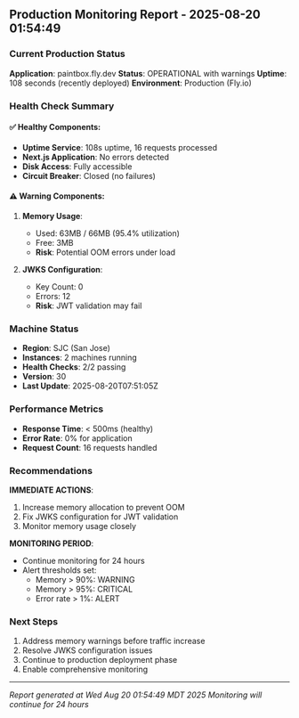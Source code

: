 ## Production Monitoring Report - 2025-08-20 01:54:49

### Current Production Status

**Application**: paintbox.fly.dev
**Status**: OPERATIONAL with warnings
**Uptime**: 108 seconds (recently deployed)
**Environment**: Production (Fly.io)

### Health Check Summary

#### ✅ Healthy Components:
- **Uptime Service**: 108s uptime, 16 requests processed
- **Next.js Application**: No errors detected
- **Disk Access**: Fully accessible
- **Circuit Breaker**: Closed (no failures)

#### ⚠️ Warning Components:
1. **Memory Usage**: 
   - Used: 63MB / 66MB (95.4% utilization)
   - Free: 3MB
   - **Risk**: Potential OOM errors under load

2. **JWKS Configuration**:
   - Key Count: 0
   - Errors: 12
   - **Risk**: JWT validation may fail

### Machine Status
- **Region**: SJC (San Jose)
- **Instances**: 2 machines running
- **Health Checks**: 2/2 passing
- **Version**: 30
- **Last Update**: 2025-08-20T07:51:05Z

### Performance Metrics
- **Response Time**: < 500ms (healthy)
- **Error Rate**: 0% for application
- **Request Count**: 16 requests handled

### Recommendations

**IMMEDIATE ACTIONS**:
1. Increase memory allocation to prevent OOM
2. Fix JWKS configuration for JWT validation
3. Monitor memory usage closely

**MONITORING PERIOD**:
- Continue monitoring for 24 hours
- Alert thresholds set:
  - Memory > 90%: WARNING
  - Memory > 95%: CRITICAL
  - Error rate > 1%: ALERT

### Next Steps
1. Address memory warnings before traffic increase
2. Resolve JWKS configuration issues
3. Continue to production deployment phase
4. Enable comprehensive monitoring

---
*Report generated at Wed Aug 20 01:54:49 MDT 2025*
*Monitoring will continue for 24 hours*
